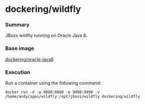 # dockering/wildfly

### Summary

JBoss wildfly running on Oracle Java 8.


### Base image

[dockering/oracle-java8](https://github.com/andyvl/dockering/)


### Execution

Run a container using the following command:

  `docker run -d -p 8080:8080 -p 9990:9990 -v /home/andy/apps/wildfly:/opt/jboss/wildfly dockering/wildfly`
